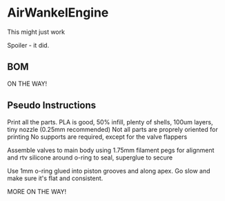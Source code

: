 # AirWankelEngine
This might just work

Spoiler - it did.

## BOM
ON THE WAY!

## Pseudo Instructions
Print all the parts. PLA is good, 50% infill, plenty of shells, 100um layers, tiny nozzle (0.25mm recommended)
Not all parts are proprely oriented for printing
No supports are required, except for the valve flappers

Assemble valves to main body using 1.75mm filament pegs for alignment and rtv silicone around o-ring to seal, superglue to secure

Use 1mm o-ring glued into piston grooves and along apex. Go slow and make sure it's flat and consistent.

MORE ON THE WAY!
